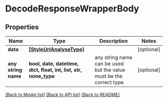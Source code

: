 # DecodeResponseWrapperBody


## Properties
Name | Type | Description | Notes
------------ | ------------- | ------------- | -------------
**data** | [**[StyleUrlAnalyseType]**](StyleUrlAnalyseType.md) |  | [optional] 
**any string name** | **bool, date, datetime, dict, float, int, list, str, none_type** | any string name can be used but the value must be the correct type | [optional]

[[Back to Model list]](../README.md#documentation-for-models) [[Back to API list]](../README.md#documentation-for-api-endpoints) [[Back to README]](../README.md)


